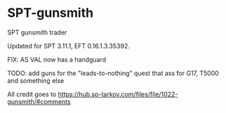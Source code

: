 # SPT-gunsmith
SPT gunsmith trader

Updated for SPT 3.11.1, EFT 0.16.1.3.35392.

FIX: AS VAL now has a handguard

TODO: add guns for the "leads-to-nothing" quest that ass for G17, T5000 and something else

All credit goes to https://hub.sp-tarkov.com/files/file/1022-gunsmith/#comments
